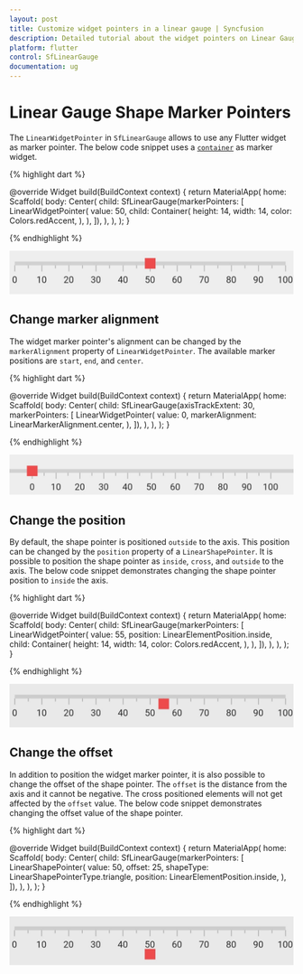 ```yaml
---
layout: post
title: Customize widget pointers in a linear gauge | Syncfusion
description: Detailed tutorial about the widget pointers on Linear Gauge Flutter widget | Flutter Linear Gauge widget|
platform: flutter
control: SfLinearGauge
documentation: ug
---
```


# Linear Gauge Shape Marker Pointers

The `LinearWidgetPointer` in `SfLinearGauge` allows to use any Flutter widget as marker pointer. The below code snippet uses a [`container`](https://api.flutter.dev/flutter/widgets/Container-class.html) as marker widget.

{% highlight dart %} 

  @override
  Widget build(BuildContext context) {
    return MaterialApp(
      home: Scaffold(
        body: Center(
          child: SfLinearGauge(markerPointers: [
            LinearWidgetPointer(
              value: 50,
              child: Container(
                height: 14,
                width: 14,
                color: Colors.redAccent,
              ),
            ),
          ]),
        ),
      ),
    );
  }
  
{% endhighlight %}

![Change shape pointer elevation](images/widget-pointer/default_widget_pointer.png)

## Change marker alignment

The widget marker pointer's alignment can be changed by the `markerAlignment` property of `LinearWidgetPointer`. The available marker positions are `start`, `end`, and `center`. 

{% highlight dart %} 

  @override
  Widget build(BuildContext context) {
    return MaterialApp(
      home: Scaffold(
        body: Center(
          child: SfLinearGauge(axisTrackExtent: 30, markerPointers: [
            LinearWidgetPointer(
              value: 0,
              markerAlignment: LinearMarkerAlignment.center,
            ),
          ]),
        ),
      ),
    );
  }
  
{% endhighlight %}

![Change shape pointer elevation](images/widget-pointer/widget_alignment.png)

## Change the position

By default, the shape pointer is positioned `outside` to the axis. This position can be changed by the `position` property of a `LinearShapePointer`. It is possible to position the shape pointer as `inside`, `cross`, and `outside` to the axis. The below code snippet demonstrates changing the shape pointer position to `inside` the axis. 

{% highlight dart %} 

  @override
  Widget build(BuildContext context) {
    return MaterialApp(
      home: Scaffold(
        body: Center(
          child: SfLinearGauge(markerPointers: [
            LinearWidgetPointer(
              value: 55,
              position: LinearElementPosition.inside,
              child: Container(
                height: 14,
                width: 14,
                color: Colors.redAccent,
              ),
            ),
          ]),
        ),
      ),
    );
  }
  
{% endhighlight %}

![Change shape pointer elevation](images/widget-pointer/widget_pointer_position.png)

## Change the offset

In addition to position the widget marker pointer, it is also possible to change the offset of the shape pointer. The `offset` is the distance from the axis and it cannot be negative. The cross positioned elements will not get affected by the `offset` value. The below code snippet demonstrates changing the offset value of the shape pointer. 

{% highlight dart %} 

  @override
  Widget build(BuildContext context) {
    return MaterialApp(
      home: Scaffold(
        body: Center(
          child: SfLinearGauge(markerPointers: [
            LinearShapePointer(
              value: 50,
              offset: 25,
              shapeType: LinearShapePointerType.triangle,
              position: LinearElementPosition.inside,
            ),
          ]),
        ),
      ),
    );
  }
  
{% endhighlight %}

![Customize linear gauge bar pointer offset](images/widget-pointer/widget_pointer_offset.png)